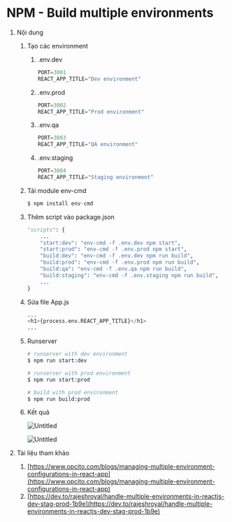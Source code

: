 # NPM - Build multiple environments

1. Nội dung
    1. Tạo các environment
        1. .env.dev
            
            ```python
            PORT=3001
            REACT_APP_TITLE="Dev environment"
            ```
            
        2. .env.prod
            
            ```python
            PORT=3002
            REACT_APP_TITLE="Prod environment"
            ```
            
        3. .env.qa
            
            ```python
            PORT=3003
            REACT_APP_TITLE="QA environment"
            ```
            
        4. .env.staging
            
            ```python
            PORT=3004
            REACT_APP_TITLE="Staging environment"
            ```
            
    2. Tải module env-cmd
        
        ```python
        $ npm install env-cmd
        ```
        
    3. Thêm script vào package.json
        
        ```python
        "scripts": {
        	...
        	"start:dev": "env-cmd -f .env.dev npm start",
            "start:prod": "env-cmd -f .env.prod npm start",
            "build:dev": "env-cmd -f .env.dev npm run build",
            "build:prod": "env-cmd -f .env.prod npm run build",
            "build:qa": "env-cmd -f .env.qa npm run build",
            "build:staging": "env-cmd -f .env.staging npm run build",
        	...
        }
        ```
        
    4. Sửa file App.js
        
        ```python
        ...
        <h1>{process.env.REACT_APP_TITLE}</h1>
        ...
        ```
        
    5. Runserver
        
        ```python
        # runserver with dev environment
        $ npm run start:dev
        
        # runserver with prod environment
        $ npm run start:prod
        
        # build with prod environment
        $ npm run build:prod
        ```
        
    6. Kết quả
        
        ![Untitled](https://i.imgur.com/MbipQkp.png)
        
        ![Untitled](https://i.imgur.com/0Nfv3Ls.png)
        
2. Tài liệu tham khảo
    1. [https://www.opcito.com/blogs/managing-multiple-environment-configurations-in-react-app](https://www.opcito.com/blogs/managing-multiple-environment-configurations-in-react-app)
    2. [https://dev.to/rajeshroyal/handle-multiple-environments-in-reactjs-dev-stag-prod-1b9e](https://dev.to/rajeshroyal/handle-multiple-environments-in-reactjs-dev-stag-prod-1b9e)